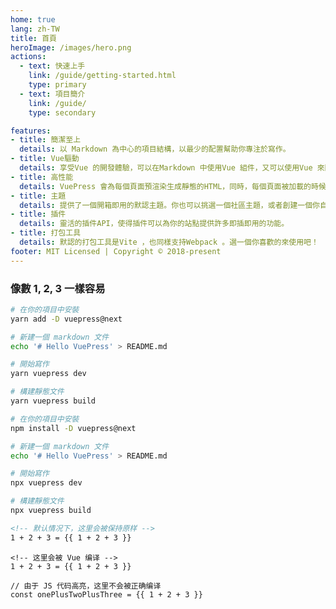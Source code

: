 ```yaml
---
home: true
lang: zh-TW
title: 首頁
heroImage: /images/hero.png
actions:
  - text: 快速上手
    link: /guide/getting-started.html
    type: primary
  - text: 項目簡介
    link: /guide/
    type: secondary

features:
- title: 簡潔至上
  details: 以 Markdown 為中心的項目結構，以最少的配置幫助你專注於寫作。
- title: Vue驅動
  details: 享受Vue 的開發體驗，可以在Markdown 中使用Vue 組件，又可以使用Vue 來開發自定義主題。
- title: 高性能
  details: VuePress 會為每個頁面預渲染生成靜態的HTML，同時，每個頁面被加載的時候，將作為SPA 運行。
- title: 主題
  details: 提供了一個開箱即用的默認主題。你也可以挑選一個社區主題，或者創建一個你自己的主題。
- title: 插件
  details: 靈活的插件API，使得插件可以為你的站點提供許多即插即用的功能。
- title: 打包工具
  details: 默認的打包工具是Vite ，也同樣支持Webpack 。選一個你喜歡的來使用吧！
footer: MIT Licensed | Copyright © 2018-present
---
```


### 像數 1, 2, 3 一樣容易

<CodeGroup>
  <CodeGroupItem title="YARN" active>

  ```bash
  # 在你的項目中安裝
  yarn add -D vuepress@next

  # 新建一個 markdown 文件
  echo '# Hello VuePress' > README.md

  # 開始寫作
  yarn vuepress dev

  # 構建靜態文件
  yarn vuepress build
  ```

  </CodeGroupItem>

  <CodeGroupItem title="NPM">

  ```bash
  # 在你的項目中安裝
  npm install -D vuepress@next

  # 新建一個 markdown 文件
  echo '# Hello VuePress' > README.md

  # 開始寫作
  npx vuepress dev

  # 構建靜態文件
  npx vuepress build
  ```

  </CodeGroupItem>
</CodeGroup>


```md
<!-- 默认情况下，这里会被保持原样 -->
1 + 2 + 3 = {{ 1 + 2 + 3 }}
```

```md:no-v-pre
<!-- 这里会被 Vue 编译 -->
1 + 2 + 3 = {{ 1 + 2 + 3 }}
```

```js:no-v-pre
// 由于 JS 代码高亮，这里不会被正确编译
const onePlusTwoPlusThree = {{ 1 + 2 + 3 }}
```